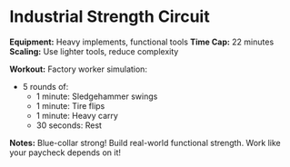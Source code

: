 # Industrial Strength Circuit

**Equipment:** Heavy implements, functional tools
**Time Cap:** 22 minutes
**Scaling:** Use lighter tools, reduce complexity

**Workout:**
Factory worker simulation:
- 5 rounds of:
  - 1 minute: Sledgehammer swings
  - 1 minute: Tire flips
  - 1 minute: Heavy carry
  - 30 seconds: Rest

**Notes:** Blue-collar strong! Build real-world functional strength. Work like your paycheck depends on it!